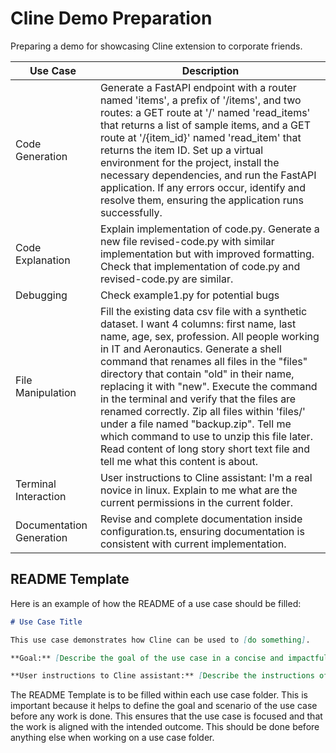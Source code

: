 # Cline Demo Preparation

Preparing a demo for showcasing Cline extension to corporate friends.

| Use Case                | Description |
| ----------------------- | ----------- |
| Code Generation         | Generate a FastAPI endpoint with a router named 'items', a prefix of '/items', and two routes: a GET route at '/' named 'read_items' that returns a list of sample items, and a GET route at '/{item_id}' named 'read_item' that returns the item ID. Set up a virtual environment for the project, install the necessary dependencies, and run the FastAPI application. If any errors occur, identify and resolve them, ensuring the application runs successfully. |
| Code Explanation        | Explain implementation of code.py. Generate a new file revised-code.py with similar implementation but with improved formatting. Check that implementation of code.py and revised-code.py are similar. |
| Debugging               | Check example1.py for potential bugs |
| File Manipulation       | Fill the existing data csv file with a synthetic dataset. I want 4 columns: first name, last name, age, sex, profession. All people working in IT and Aeronautics. Generate a shell command that renames all files in the "files" directory that contain "old" in their name, replacing it with "new". Execute the command in the terminal and verify that the files are renamed correctly. Zip all files within 'files/' under a file named "backup.zip". Tell me which command to use to unzip this file later. Read content of long story short text file and tell me what this content is about. |
| Terminal Interaction    | User instructions to Cline assistant: I'm a real novice in linux. Explain to me what are the current permissions in the current folder. |
| Documentation Generation | Revise and complete documentation inside configuration.ts, ensuring documentation is consistent with current implementation. |

## README Template

Here is an example of how the README of a use case should be filled:

```markdown
# Use Case Title

This use case demonstrates how Cline can be used to [do something].

**Goal:** [Describe the goal of the use case in a concise and impactful way].

**User instructions to Cline assistant:** [Describe the instructions of the use case].
```

The README Template is to be filled within each use case folder. This is important because it helps to define the goal and scenario of the use case before any work is done. This ensures that the use case is focused and that the work is aligned with the intended outcome. This should be done before anything else when working on a use case folder.
